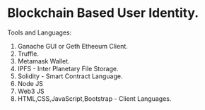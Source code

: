 # Blockchain Based User Identity.
Tools and Languages:
1. Ganache GUI or Geth Etheeum Client.
2. Truffle.
3. Metamask Wallet.
4. IPFS - Inter Planetary File Storage.
5. Solidity - Smart Contract Language.
6. Node JS
7. Web3 JS
8. HTML,CSS,JavaScript,Bootstrap - Client Languages.
